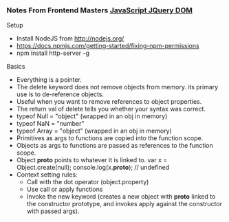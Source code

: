 ### Notes From Frontend Masters [JavaScript JQuery DOM](https://frontendmasters.com/courses/javascript-jquery-dom)

Setup
- Install NodeJS from http://nodejs.org/
- https://docs.npmjs.com/getting-started/fixing-npm-permissions
- npm install http-server -g

Basics
 - Everything is a pointer.
 - The delete keyword does not remove objects from memory. its primary use is to de-reference objects.
 - Useful when you want to remove references to object properties.
 - The return val of delete tells you whether your syntax was correct.
 - typeof Null = "object" (wrapped in an obj in memory)
 - typeof NaN = "number"
 - typeof Array = "object" (wrapped in an obj in memory)
 - Primitives as args to functions are copied into the function scope.
 - Objects as args to functions are passed as references to the function scope.
 - Object __proto__ points to whatever it is linked to. var x = Object.create(null); console.log(x.__proto__); // undefined
 - Context setting rules:
   - Call with the dot operator (object.property)
   - Use call or apply functions
   - Invoke the new keyword (creates a new object with __proto__ linked to the constructor prototype, and invokes apply against the constructor with passed args).
